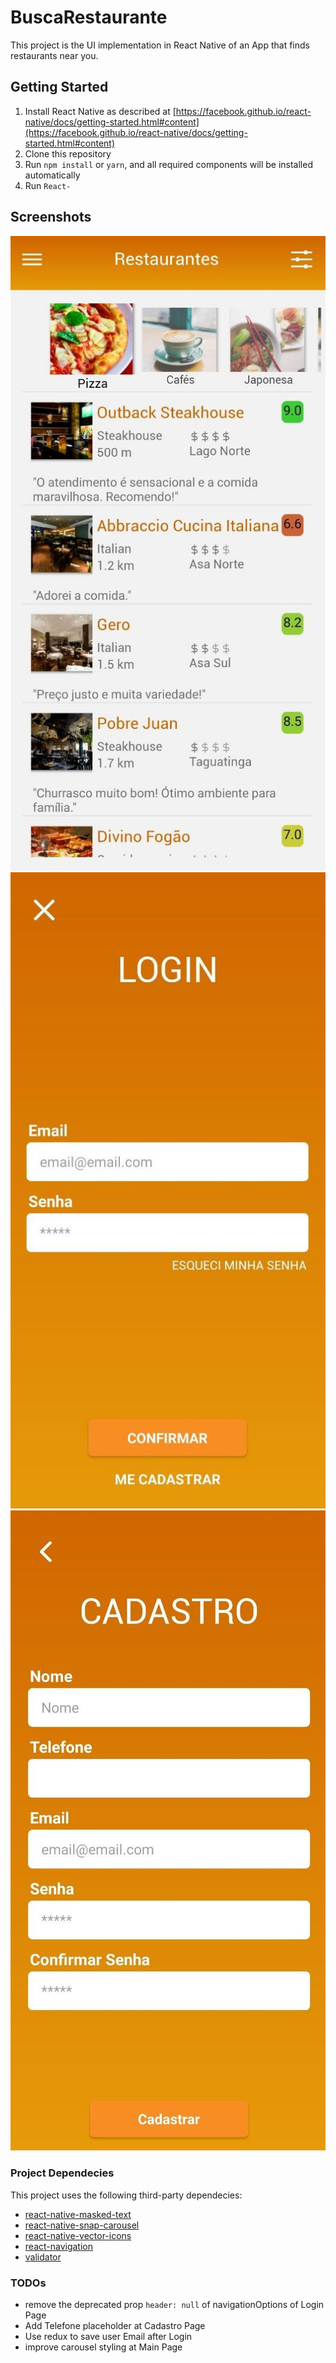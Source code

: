 # BuscaRestaurante

This project is the UI implementation in React Native of an App that finds restaurants near you.

## Getting Started

1. Install React Native as described at [https://facebook.github.io/react-native/docs/getting-started.html#content](https://facebook.github.io/react-native/docs/getting-started.html#content)
2. Clone this repository
3. Run `npm install` or `yarn`, and all required components will be installed automatically
4. Run `React-`

## Screenshots
![](.github/screenshots/MAIN.jpg)
![](.github/screenshots/LOGIN.jpg)
![](.github/screenshots/CADASTRO.jpg)

### Project Dependecies
This project uses the following third-party dependecies: 

- [react-native-masked-text](https://github.com/benhurott/react-native-masked-text)
- [react-native-snap-carousel](https://github.com/archriss/react-native-snap-carousel)
- [react-native-vector-icons](https://github.com/oblador/react-native-vector-icons)
- [react-navigation](https://github.com/react-navigation/react-navigation)
- [validator](https://github.com/validatorjs/validator.js?files=1)


### TODOs
- remove the deprecated prop `header: null` of navigationOptions of Login Page
- Add Telefone placeholder at Cadastro Page
- Use redux to save user Email after Login
- improve carousel styling at Main Page
